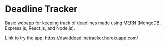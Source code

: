 # Deadline Tracker
Basic webapp for keeping track of deadlines made using MERN (MongoDB, Express.js, React.js, and Node.js).

Link to try the app: https://daviddeadlinetracker.herokuapp.com/
